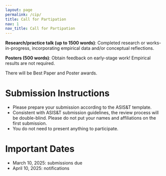 ```yaml
---
layout: page
permalink: /cip/
title: Call for Partipation
nav: 1
nav_title: Call for Partipation
---
```


**Research/practice talk (up to 1500 words)**: Completed research or works-in-progress, incorporating empirical data and/or conceptual reflections. 

**Posters (500 words)**: Obtain feedback on early-stage work! Empirical results are not required.

There will be Best Paper and Poster awards.

# Submission Instructions
* Please prepare your submission according to the ASIS&T template. 
* Consistent with ASIS&T submission guidelines, the review process will be double-blind. Please do not put your names and affiliations on the first submission.
* You do not need to present anything to participate.

# Important Dates
* March 10, 2025: submissions due
* April 10, 2025: notifications
